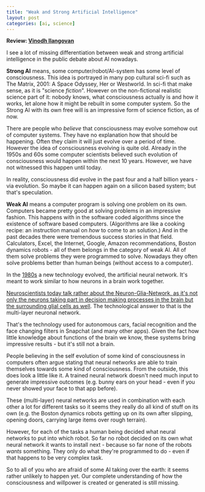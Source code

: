 ```yaml
---
title: "Weak and Strong Artificial Intelligence"
layout: post
categories: [ai, science]
---
```


**Review: [Vinodh Ilangovan](https://twitter.com/I_Vinodh)**


I see a lot of missing differentiation between weak and strong artificial intelligence in the public debate about AI nowadays.

**Strong AI** means, some computer/robot/AI-system has some level of consciousness. This idea is portrayed in many pop cultural sci-fi such as The Matrix, 2001: A Space Odyssey, Her or Westworld.
In sci-fi that make sense, as it is "science *fiction*".
However on the non-fictional realistic science part of it: nobody knows, what consciousness actually is and how it works, let alone how it might be rebuilt in some computer system.
So the Strong AI with its own free will is an impressive form of science fiction, as of now.

There are people who *believe* that consciousness may evolve somehow out of computer systems. They have no explanation how that should be happening. Often they claim it will just evolve over a period of time. However the idea of consciousness evolving is quite old. Already in the 1950s and 60s some computer scientists believed such evolution of consciousness would happen within the next 10 years.
However, we have not witnessed this happen until today.

In reality, consciousness did evolve in the past four and a half billion years - via evolution. So maybe it can happen again on a silicon based system; but that's speculation.


**Weak AI** means a computer program is solving one problem on its own. Computers became pretty good at solving problems in an impressive fashion. This happens with in the software coded algorithms since the existence of software based computers. (Algorithms are like a cooking recipe: an instruction manual on *how* to come to an solution.) And in the past decades there  were tremendous success stories in that field. Calculators, Excel, the Internet, Google, Amazon recommendations, Boston dynamics robots - all of them belongs in the category of weak AI. All of them solve problems they were programmed to solve. Nowadays they often solve problems better than human beings (without access to a computer).

In the [1980s](https://en.wikipedia.org/wiki/Artificial_neural_network#History) a new technology evolved, the artificial neural network. It's meant to work similar to how neurons in a brain work together.

[Neuroscientists today talk rather about the Neuron-Glia-Network, as it's not only the neurons taking part in decision making processes in the brain but the surrounding glial cells as well](https://www.ncbi.nlm.nih.gov/pmc/articles/PMC4222327/). The technological answer to that is the multi-layer neuronal network. 

That's the technology used for autonomous cars, facial recognition and the face changing filters in Snapchat (and many other apps). 
Given the fact how little knowledge about functions of the brain we know, these systems bring impressive results - but it's still not a brain.

People believing in the self evolution of some kind of consciousness in computers often argue stating that neural networks are able to train themselves towards some kind of consciousness.
From the outside, this does look a little like it. A trained neural network doesn't need much input to generate impressive outcomes (e.g. bunny ears on your head - even if you never showed your face to that app before).

These (multi-layer) neural networks are used in combination with each other a lot for different tasks so it seems they really do all kind of stuff on its own (e.g. the Boston dynamics robots getting up on its own after slipping, opening doors, carrying large items over rough terrain).

However, for each of the tasks a human being decided what neural networks to put into which robot. So far no robot decided on its own what neural network it wants to install next - because so far none of the robots *wants* something. They only do what they're programmed to do - even if that happens to be very complex task.

So to all of you who are afraid of some AI taking over the earth: it seems rather unlikely to happen yet. Our complete understanding of how the consciousness and willpower is created or generated is still missing.
